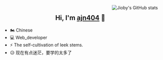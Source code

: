 <img align="right" src="https://github-readme-stats.vercel.app/api?username=ajn404&show_icons=true&icon_color=0366d6&text_color=24292e&bg_color=ffffff&hide_title=true" alt="Jioby's GitHub stats" />

<h2 align="center">Hi, I'm <a href="https://blog.csdn.net/xiaojohnjiu">ajn404</a> 🎉</h1>


- 🏍  Chinese
- 💻 Web_developer
- ⚡ The self-cultivation of leek stems.
- 😥 现在有点迷茫，要学的太多了
